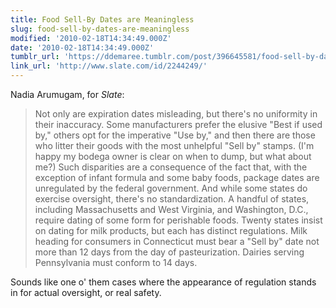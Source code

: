 ```yaml
---
title: Food Sell-By Dates are Meaningless
slug: food-sell-by-dates-are-meaningless
modified: '2010-02-18T14:34:49.000Z'
date: '2010-02-18T14:34:49.000Z'
tumblr_url: 'https://ddemaree.tumblr.com/post/396645581/food-sell-by-dates-are-meaningless'
link_url: 'http://www.slate.com/id/2244249/'
---
```

Nadia Arumugam, for _Slate_:

> Not only are expiration dates misleading, but there's no uniformity in their inaccuracy. Some manufacturers prefer the elusive "Best if used by," others opt for the imperative "Use by," and then there are those who litter their goods with the most unhelpful "Sell by" stamps. (I'm happy my bodega owner is clear on when to dump, but what about me?) Such disparities are a consequence of the fact that, with the exception of infant formula and some baby foods, package dates are unregulated by the federal government. And while some states do exercise oversight, there's no standardization. A handful of states, including Massachusetts and West Virginia, and Washington, D.C., require dating of some form for perishable foods. Twenty states insist on dating for milk products, but each has distinct regulations. Milk heading for consumers in Connecticut must bear a "Sell by" date not more than 12 days from the day of pasteurization. Dairies serving Pennsylvania must conform to 14 days.

Sounds like one o' them cases where the appearance of regulation stands in for actual oversight, or real safety.
